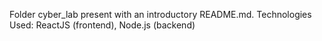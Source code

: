 Folder cyber_lab present with an introductory README.md.
Technologies Used: ReactJS (frontend), Node.js (backend)
